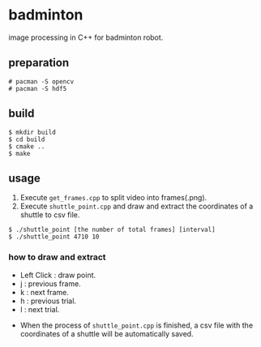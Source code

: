 # badminton
image processing in C++ for badminton robot.   
## preparation
```
# pacman -S opencv
# pacman -S hdf5
```
## build
```
$ mkdir build
$ cd build
$ cmake ..
$ make
```
## usage
1. Execute ```get_frames.cpp``` to split video into frames(.png).
2. Execute ```shuttle_point.cpp``` and draw and extract the coordinates of a shuttle to csv file.
```
$ ./shuttle_point [the number of total frames] [interval]
$ ./shuttle_point 4710 10
```

### how to draw and extract
- Left Click : draw point.
- j : previous frame.
- k : next frame.
- h : previous trial.
- l : next trial.

* When the process of ``shuttle_point.cpp`` is finished, a csv file with the coordinates of a shuttle will be automatically saved.
